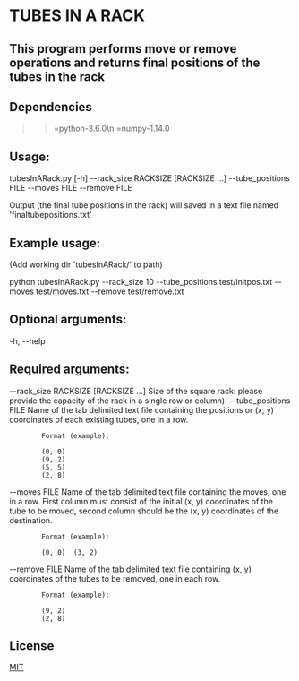 # TUBES IN A RACK

## This program performs move or remove operations and returns final positions of the tubes in the rack

## Dependencies

>>=python-3.6.0\n
>>=numpy-1.14.0

## Usage:

tubesInARack.py [-h] --rack_size RACKSIZE [RACKSIZE ...]
                       --tube_positions FILE --moves FILE --remove FILE

Output (the final tube positions in the rack) will saved in a text file named 'finaltubepositions.txt'

## Example usage:

(Add working dir 'tubesInARack/' to path)

python tubesInARack.py --rack_size 10 --tube_positions test/initpos.txt --moves test/moves.txt --remove test/remove.txt 

## Optional arguments:
  -h, --help            

## Required arguments:
  --rack_size RACKSIZE [RACKSIZE ...]
                        Size of the square rack: please provide the capacity
                        of the rack in a single row or column).
  --tube_positions FILE
                        Name of the tab delimited text file containing the
                        positions or (x, y) coordinates of each existing tubes, one in a row.
			
			Format (example):
			
			(0, 0)
			(9, 2)
			(5, 5)
			(2, 8)
			
  --moves FILE          Name of the tab delimited text file containing the
                        moves, one in a row. First column must consist of the
                        initial (x, y) coordinates of the tube to be moved,
                        second column should be the (x, y) coordinates of the
                        destination.
			
			Format (example):
			
			(0, 0)	(3, 2)
			
  --remove FILE         Name of the tab delimited text file containing (x, y)
                        coordinates of the tubes to be removed, one in each
                        row.
			
			Format (example):
			
			(9, 2)
			(2, 8)
			
## License
[MIT](https://choosealicense.com/licenses/mit/)
